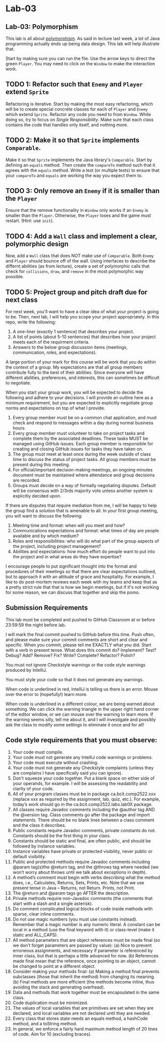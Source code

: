 # Lab-03
## Lab-03: Polymorphism
This lab is all about [polymorphism](http://underpop.online.fr/j/java/help/polymorphism-java-game.html.gz). As said in lecture last week, a lot of Java programming actually ends up being data design. This lab will help illustrate that.

Start by making sure you can run the file. Use the arrow keys to direct the green `Player`. You may need to click on the `Window` to make the interaction work.

## TODO 1: Refactor such that `Enemy` and `Player` extend `Sprite`
Refactoring is iterative. Start by making the most easy refactoring, which will be to create special concrete classes for each of `Player` and `Enemy` which extend `Sprite`. Refactor any code you need to from `Window`. While doing so, try to focus on _Single Responsibility_. Make sure that each class contains the code that handles only itself, and nothing more.

## TODO 2: Make it so that `Sprite` implements `Comparable`.
Make it so that `Sprite` implements the Java library's `Comparable`. Start by defining an `equals` method. Then create the `compareTo` method such that it agrees with the `equals` method. Write a test (or multiple tests) to ensure that your `compareTo` and `equals` are working the way you expect them to. 

## TODO 3: Only remove an `Enemy` if it is smaller than the `Player`
Ensure that the remove functionality in `Window` only works if an `Enemy` is smaller than the `Player`. Otherwise, the `Player` loses and the game must restart. (Hint: use `init`).

## TODO 4: Add a `Wall` class and implement a clear, polymorphic design
Now, add a `Wall` class that does NOT make use of `Comparable`. Both `Enemy` and `Player` should bounce off of the wall. Using interfaces to describe the differnt abilities (as from lecture), create a set of polymorphic calls that check for `collisions`, `draw`, and `remove` in the most polymorphic way possible.

## TODO 5: Project group and pitch draft due for next class
For next week, you'll want to have a clear idea of what your project is going to be. Then, next lab, I will help you scope your project appropriately.
In this repo, write the following:
1) A one-liner (exactly 1 sentence) that describes your project.
2) A list of points (about 5-10 sentences) that describes how your project meets each of the requirment criteria.
3) Answers to the below group discussion items (meetings, communication, roles, and expectations).

A large portion of your mark for this course will be work that you do within the context of a group. My expectations are that all group members contribute fully to the best of their abilities. Since everyone will have different abilities, preferences, and interests, this can sometimes be difficult to negotiate.

When you start your group work, you will be expected to decide the following and adhere to your decisions. I will provide an outline here as a minimum requirement, but you are expected to explicitly negotiate group norms and expectations on top of what I provide.

1. Every group member must be on a common chat application, and must check and respond to messages within a day during normal business hours.
2. Every group member must volunteer to take on project tasks and complete them by the associated deadlines. These tasks MUST be managed using GitHub issues. Each group member is responsible for creating and closing GitHub issues for tasks they have taken on.
3. The group must meet at least once during the week outside of class time to discuss the status of project tasks. All group members must be present during this meeting.
4. For official/important decision-making meetings, an ongoing minutes document must be maintained where attendance and group decisions are recorded.
5. Groups must decide on a way of formally negotiating disputes. Default will be consensus with 2/3rds majority vote unless another system is explicitly decided upon.

If there are disputes that require mediation from me, I will be happy to help the group find a solution that is amenable to all. In your first group meeting, you will want to discuss the following:

1. Meeting time and format: when will you meet and how?
2. Communications expectations and format: what times of day are people available and by which medium?
3. Roles and responsibilities: who will do what part of the group aspects of the project, including project management?
4. Abilities and expectations: how much effort do people want to put into the project and in what areas do they have expertise?

I encourage people to put significant thought into the format and procedures of their meetings so that there are clear expectations outlined, but to approach it with an attitude of grace and hospitality. For example, I like to do post-mortem reviews each week with my teams and keep that as a pretty strict rule that that is how we begin meetings, but if it's not working for some reason, we can discuss that together and skip the pomo.

## Submission Requirements

This lab must be completed and pushed to GitHub Classroom at or before 23:59:59 the night before lab.

I will mark the final commit pushed to GitHub before this time. Push often, and please make sure your commit comments are short and clear and specific. When you commit, please tell me EXACTLY what you did. Start with a verb in present tense. What does this commit do? Implement? Test? Debug? Add? Remove? Fix? Write? Complete? Refactor? Polish?

You must not ignore Checkstyle warnings or the code style warnings produced by IntelliJ.

You must style your code so that it does not generate any warnings.

When code is underlined in red, IntelliJ is telling us there is an error. Mouse over the error to (hopefully!) learn more.

When code is underlined in a different colour, we are being warned about something. We can click the warning triangle in the upper right hand corner of the editor window, or we can mouse over the warning to learn more. If the warning seems silly, tell me about it, and I will investigate and possibly ask the class to modify some settings to eliminate it once and for all!

## Code style requirements that you must observe:
1. Your code must compile.
2. Your code must not generate any IntelliJ code warnings or problems.
3. Your code must execute without crashing.
4. Your code must not generate any Checkstyle complaints (unless they are complains I have specifically said you can ignore).
5. Don’t squeeze your code together. Put a blank space on either side of your operands, for example. I will be assessing the readability and clarity of your code.
6. All of your program classes must be in package ca.bcit.comp2522.xxx (replace xxx as required by the assignment, lab, quiz, etc.). For example, today’s work should go in the ca.bcit.comp2522.labs.lab0X package.
7. All classes require Javadoc comments including the @author tag AND the @version tag. Class comments go after the package and import statements. There should be no blank lines between a class comment and the class it describes.
8. Public constants require Javadoc comments, private constants do not. Constants should be the first thing in your class.
9. Constants should be static and final, are often public, and should be followed by instance variables.
10. Instance variables have private or protected visibility, never public or default visibility.
11. Public and protected methods require Javadoc comments including @param tag(s)the @return tag, and the @throws tag where needed (we won’t worry about throws until we talk about exceptions in depth).
12. A method’s comment must begin with verbs describing what the method does, i.e., Calculates, Returns, Sets, Prints, etc. Note that we use present tense in Java – Returns, not Return. Prints, not Print.
13. The @return and @param tags go AFTER the description.
14. Private methods require non-Javadoc comments (the comments that start with a slash and a single asterisk).
15. Do comment complicated logical blocks of code inside methods with sparse, clear inline comments.
16. Do not use magic numbers (you must use constants instead). Remember that a magic number is any numeric literal. A constant can be local in a method (use the final keyword with it) or class-level (make it static and ALL_CAPS).
17. All method parameters that are object references must be made final (so we don’t forget parameters are passed by value):
(a) Nice to prevent erroneous assignments, and necessary if parameter is referenced by inner class, but that is perhaps a little advanced for now.
(b) References made final mean that the reference, once pointing to an object, cannot be changed to point at a different object.
18. Consider making your methods final:
(a) Making a method final prevents subclasses (those that inherit the method) from changing its meaning.
(b) Final methods are more efficient (the methods become inline, thus avoiding the stack and generating overhead).
19. Data and methods that work together must be encapsulated in the same class.
20. Code duplication must be minimized.
21. The values of local variables that are primitives are set when they are declared, and local variables are not declared until they are needed.
22. Every class that stores state needs an equals method, a hashCode method, and a toString method.
23. In general, we enforce a fairly hard maximum method length of 20 lines of code. Aim for 10 (excluding braces).

